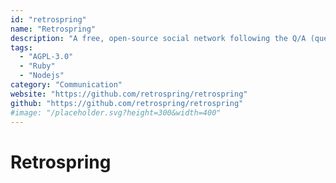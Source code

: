 ```yaml
---
id: "retrospring"
name: "Retrospring"
description: "A free, open-source social network following the Q/A (question and answer) principle of sites like Formspring, ask.fm or CuriousCat."
tags:
  - "AGPL-3.0"
  - "Ruby"
  - "Nodejs"
category: "Communication"
website: "https://github.com/retrospring/retrospring"
github: "https://github.com/retrospring/retrospring"
#image: "/placeholder.svg?height=300&width=400"
---
```


# Retrospring
